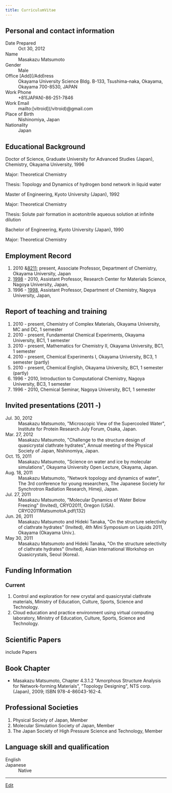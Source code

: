 ```yaml
---
title: CurriculumVitae
---
```


## Personal and contact information

<dl>
  <dt>Date Prepared</dt><dd>Oct 30, 2012
</dd>
  <dt>Name</dt><dd> Masakazu Matsumoto
</dd>
  <dt>Gender</dt><dd> Male
</dd>
  <dt>Office [Add](/Add)ress</dt><dd> Okayama University Science Bldg. B-133, Tsushima-naka, Okayama, Okayama 700-8530, JAPAN
</dd>
  <dt>Work Phone</dt><dd> +81(JAPAN)-86-251-7846
</dd>
  <dt>Work Email</dt><dd> mailto:[vitroid](/vitroid)@gmail.com
</dd>
  <dt>Place of Birth</dt><dd> Nishinomiya, Japan
</dd>
  <dt>Nationality</dt><dd> Japan
</dd>
</dl>

## Educational Background

<dl>
  <dt>Doctor of Science, Graduate University for Advanced Studies (Japan), Chemistry, Okayama University, 1996
</dt><dd></dd>
</dl>
Major: Theoretical Chemistry

Thesis: Topology and Dynamics of hydrogen bond network in liquid water



<dl>
  <dt>Master of Engineering, Kyoto University (Japan), 1992
</dt><dd></dd>
</dl>
Major: Theoretical Chemistry

Thesis: Solute pair formation in acetonitrile aqueous solution at infinite dilution



<dl>
  <dt>Bachelor of Engineering, Kyoto University (Japan), 1990
</dt><dd></dd>
</dl>
Major: Theoretical Chemistry






## Employment Record

1. 2010 &[8211;](/8211;) present, Associate Professor, Department of Chemistry, Okayama University, Japan
1. [1998](/1998) - 2010, Assistant Professor, Research Center for Materials Science, Nagoya University, Japan, 
1. 1996 - [1998](/1998), Assistant Professor, Department of Chemistry, Nagoya University, Japan, 



## Report of teaching and training

1. 2010 - present, Chemistry of Complex Materials, Okayama University, MC and DC, 1 semester
1. 2010 - present, Fundamental Chemical Experiments, Okayama University, BC1, 1 semester
1. 2010 - present, Mathematics for Chemistry II, Okayama University, BC1, 1 semester
1. 2010 - present, Chemical Experiments I, Okayama University, BC3, 1 semester (partly)
1. 2010 - present, Chemical English, Okayama University, BC1, 1 semester (partly)
1. 1996 - 2010, Introduction to Computational Chemistry, Nagoya University, BC3, 1 semester
1. 1996 - 2010, Chemical Seminar, Nagoya University, BC1, 1 semester

## Invited presentations (2011 -)

<dl>
  <dt>Jul. 30, 2012</dt><dd> Masakazu Matsumoto, "Microscopic View of the Supercooled Water", Institute for Protein Research July Forum, Osaka, Japan.
</dd>
  <dt>Mar. 27, 2012</dt><dd>Masakazu Matsumoto, "Challenge to the structure design of quasicrystal clathrate hydrates", Annual meeting of the Physical Society of Japan, Nishinomiya, Japan.
</dd>
  <dt>Oct. 15, 2011</dt><dd>Masakazu Matsumoto, "Science on water and ice by molecular simulations", Okayama University Open Lecture, Okayama, Japan.
</dd>
  <dt>Aug. 18, 2011</dt><dd>Masakazu Matsumoto, "Network topology and dynamics of water", The 3rd conference for young researchers, The Japanese Society for Synchrotron Radiation Research, Himeji, Japan.
</dd>
  <dt>Jul. 27, 2011</dt><dd>Masakazu Matsumoto, "Molecular Dynamics of Water Below Freezing" (Invited), CRYO2011, Oregon (USA). CRYO2011MatsumotoA.pdf(132)
</dd>
  <dt>Jun. 26, 2011</dt><dd>Masakazu Matsumoto and Hideki Tanaka, "On the structure selectivity of clathrate hydrates" (Invited), 4th Mini Symposium on Liquids 2011, Okayama (Okayama Univ.).
</dd>
  <dt>May 30, 2011</dt><dd>Masakazu Matsumoto and Hideki Tanaka, "On the structure selectivity of clathrate hydrates" (Invited), Asian International Workshop on Quasicrystals, Seoul (Korea).
</dd>
</dl>

## Funding Information


### Current

1. Control and exploration for new crystal and quasicrystal clathrate materials, Ministry of Education, Culture, Sports, Science and Technology.
1. Cloud education and practice environment using virtual computing laboratory, Ministry of Education, Culture, Sports, Science and Technology.

## Scientific Papers

include Papers








## Book Chapter

* Masakazu Matsumoto, Chapter 4.3.1.2 "Amorphous Structure Analysis for Network-forming Materials",  "Topology Designing", NTS corp. (Japan), 2009; ISBN 978-4-86043-162-4.

## Professional Societies

1. Physical Society of Japan, Member
1. Molecular Simulation Society of Japan, Member
1. The Japan Society of High Pressure Science and Technology, Member



## Language skill and qualification

<dl>
  <dt>English
</dt><dd></dd>
  <dt>Japanese</dt><dd> Native
</dd>


----
[Edit](https://github.com/vitroid/vitroid.github.io/edit/master/MD/CurriculumVitae.md)
